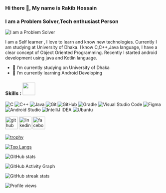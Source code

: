 ### Hi there 👋, My name is Rakib Hossain
### I am a Problem Solver,Tech enthusiast Person
![I am a Problem Solver ](https://scontent.fdac135-1.fna.fbcdn.net/v/t39.30808-6/327283095_602167328389895_7659990435822566132_n.jpg?_nc_cat=110&ccb=1-7&_nc_sid=e3f864&_nc_eui2=AeFpHO55-M-Q17MXYZWzX9VKPC7S-CLCmxc8LtL4IsKbF0bc5wk9HJrn1XPwk6rhO5vybIEXXX3dNPnIZvqpu3XV&_nc_ohc=3HkgJlmr_2IAX-TwArA&_nc_ht=scontent.fdac135-1.fna&oh=00_AfALF5VmS0kicL_r4kvaJmfzXjYeTLe_G96Ko4zVvG-3pg&oe=64796571)


I am a Self learner , I love to learn and know new technologies. Currently I am studying at University of Dhaka. I know C,C++,Java language, I have a clear concept of Object Oriented Programming. Recently I started android development using java and Kotlin language.


- 🔭 I’m currently studying on University of Dhaka  
- 🌱 I’m currently learning Android Developing 

### Skills :   <img src="https://media.giphy.com/media/WUlplcMpOCEmTGBtBW/giphy.gif" width="40">

![C](https://img.shields.io/badge/c-%2300599C.svg?style=for-the-badge&logo=c&logoColor=white)
![C++](https://img.shields.io/badge/c++-%2300599C.svg?style=for-the-badge&logo=c%2B%2B&logoColor=white)
![Java](https://img.shields.io/badge/java-%23ED8B00.svg?style=for-the-badge&logo=java&logoColor=white)
![Git](https://img.shields.io/badge/git-%23F05033.svg?style=for-the-badge&logo=git&logoColor=white)
![GitHub](https://img.shields.io/badge/github-%23121011.svg?style=for-the-badge&logo=github&logoColor=white)
![Gradle](https://img.shields.io/badge/Gradle-02303A.svg?style=for-the-badge&logo=Gradle&logoColor=white)
![Visual Studio Code](https://img.shields.io/badge/Visual%20Studio%20Code-0078d7.svg?style=for-the-badge&logo=visual-studio-code&logoColor=white)
![Figma](https://img.shields.io/badge/figma-%23F24E1E.svg?style=for-the-badge&logo=figma&logoColor=white)
![Android Studio](https://img.shields.io/badge/Android%20Studio-3DDC84.svg?style=for-the-badge&logo=android-studio&logoColor=white)
![IntelliJ IDEA](https://img.shields.io/badge/IntelliJIDEA-000000.svg?style=for-the-badge&logo=intellij-idea&logoColor=white)
![Ubuntu](https://img.shields.io/badge/Ubuntu-E95420?style=for-the-badge&logo=ubuntu&logoColor=white)



[<img src='https://cdn.jsdelivr.net/npm/simple-icons@3.0.1/icons/github.svg' alt='github' height='40'>](https://github.com/RlM100always)  [<img src='https://cdn.jsdelivr.net/npm/simple-icons@3.0.1/icons/linkedin.svg' alt='linkedin' height='40'>](https://www.linkedin.com/in/RlM100always/)  [<img src='https://cdn.jsdelivr.net/npm/simple-icons@3.0.1/icons/facebook.svg' alt='facebook' height='40'>](https://www.facebook.com/RlM100always)  

[![trophy](https://github-profile-trophy.vercel.app/?username=RlM100always)](https://github.com/ryo-ma/github-profile-trophy)

[![Top Langs](https://github-readme-stats.vercel.app/api/top-langs/?username=RlM100always)](https://github.com/anuraghazra/github-readme-stats)

![GitHub stats](https://github-readme-stats.vercel.app/api?username=RlM100always&show_icons=true)  

![GitHub Activity Graph](https://activity-graph.herokuapp.com/graph?username=RlM100always)  

![GitHub streak stats](https://streak-stats.demolab.com/?user=RlM100always)  

![Profile views](https://gpvc.arturio.dev/RlM100always)  

